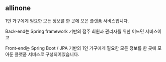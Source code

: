 ## allinone 

1인 가구에게 필요한 모든 정보를 한 곳에 모은 플랫폼 서비스입니다.

Back-end는 Spring framework 기반의 점주 회원과 관리자를 위한 어드민 서비스이고

Front-end는 Spring Boot / JPA 기반의 1인 가구에게 필요한 모든 정보를 한 곳에 모아둔 플랫폼 서비스로 구성되어있습니다. 



